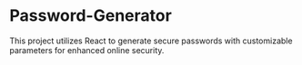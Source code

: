 # Password-Generator
This project utilizes React to generate secure passwords with customizable parameters for enhanced online security.
